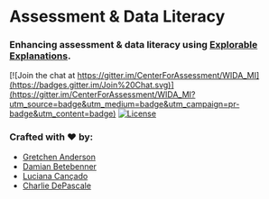 Assessment & Data Literacy
==========================

### Enhancing assessment & data literacy using [Explorable Explanations](http://explorableexplanations.com/).

[![Join the chat at https://gitter.im/CenterForAssessment/WIDA_MI](https://badges.gitter.im/Join%20Chat.svg)](https://gitter.im/CenterForAssessment/WIDA_MI?utm_source=badge&utm_medium=badge&utm_campaign=pr-badge&utm_content=badge) [![License](http://img.shields.io/badge/license-GPL%203-brightgreen.svg?style=flat)](https://github.com/CenterForAssessment/WIDA_MI/blob/master/LICENSE.md)



### Crafted with :heart: by:

* [Gretchen Anderson](https://github.com/CenterForAssessment/NCIEA_Internship_2015)
* [Damian Betebenner](https://github.com/dbetebenner)
* [Luciana Cançado](https://github.com/CenterForAssessment/NCIEA_Internship_2015)
* [Charlie DePascale](https://github.com/CenterForAssessment/NCIEA_Internship_2015)
